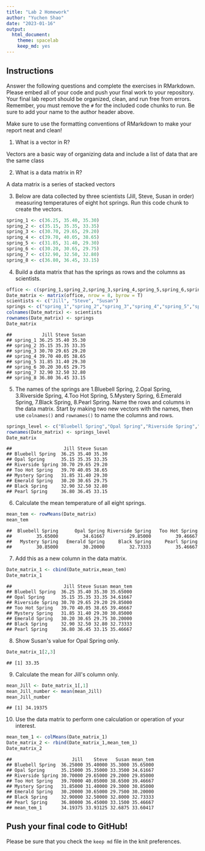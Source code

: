 ```yaml
---
title: "Lab 2 Homework"
author: "Yuchen Shao"
date: "2023-01-16"
output:
  html_document: 
    theme: spacelab
    keep_md: yes
---
```


## Instructions
Answer the following questions and complete the exercises in RMarkdown. Please embed all of your code and push your final work to your repository. Your final lab report should be organized, clean, and run free from errors. Remember, you must remove the `#` for the included code chunks to run. Be sure to add your name to the author header above.  

Make sure to use the formatting conventions of RMarkdown to make your report neat and clean!  

1. What is a vector in R?  

Vectors are a basic way of organizing data and include a list of data that are the same class

2. What is a data matrix in R?  

A data matrix is a series of stacked vectors

3. Below are data collected by three scientists (Jill, Steve, Susan in order) measuring temperatures of eight hot springs. Run this code chunk to create the vectors.  

```r
spring_1 <- c(36.25, 35.40, 35.30)
spring_2 <- c(35.15, 35.35, 33.35)
spring_3 <- c(30.70, 29.65, 29.20)
spring_4 <- c(39.70, 40.05, 38.65)
spring_5 <- c(31.85, 31.40, 29.30)
spring_6 <- c(30.20, 30.65, 29.75)
spring_7 <- c(32.90, 32.50, 32.80)
spring_8 <- c(36.80, 36.45, 33.15)
```

4. Build a data matrix that has the springs as rows and the columns as scientists.  


```r
office <- c(spring_1,spring_2,spring_3,spring_4,spring_5,spring_6,spring_7,spring_8)
Date_matrix <- matrix(office, nrow = 8, byrow = T)
scientists <- c("Jill", "Steve", "Susan")
springs <- c("spring_1","spring_2","spring_3","spring_4","spring_5","spring_6","spring_7","spring_8")
colnames(Date_matrix) <- scientists
rownames(Date_matrix) <- springs
Date_matrix
```

```
##           Jill Steve Susan
## spring_1 36.25 35.40 35.30
## spring_2 35.15 35.35 33.35
## spring_3 30.70 29.65 29.20
## spring_4 39.70 40.05 38.65
## spring_5 31.85 31.40 29.30
## spring_6 30.20 30.65 29.75
## spring_7 32.90 32.50 32.80
## spring_8 36.80 36.45 33.15
```

5. The names of the springs are 1.Bluebell Spring, 2.Opal Spring, 3.Riverside Spring, 4.Too Hot Spring, 5.Mystery Spring, 6.Emerald Spring, 7.Black Spring, 8.Pearl Spring. Name the rows and columns in the data matrix. Start by making two new vectors with the names, then use `colnames()` and `rownames()` to name the columns and rows.


```r
springs_level <- c("Bluebell Spring","Opal Spring","Riverside Spring","Too Hot Spring","Mystery Spring","Emerald Spring","Black Spring","Pearl Spring")
rownames(Date_matrix) <- springs_level
Date_matrix
```

```
##                   Jill Steve Susan
## Bluebell Spring  36.25 35.40 35.30
## Opal Spring      35.15 35.35 33.35
## Riverside Spring 30.70 29.65 29.20
## Too Hot Spring   39.70 40.05 38.65
## Mystery Spring   31.85 31.40 29.30
## Emerald Spring   30.20 30.65 29.75
## Black Spring     32.90 32.50 32.80
## Pearl Spring     36.80 36.45 33.15
```



6. Calculate the mean temperature of all eight springs.

```r
mean_tem <- rowMeans(Date_matrix)
mean_tem
```

```
##  Bluebell Spring      Opal Spring Riverside Spring   Too Hot Spring 
##         35.65000         34.61667         29.85000         39.46667 
##   Mystery Spring   Emerald Spring     Black Spring     Pearl Spring 
##         30.85000         30.20000         32.73333         35.46667
```

7. Add this as a new column in the data matrix.  


```r
Date_matrix_1 <- cbind(Date_matrix,mean_tem)
Date_matrix_1
```

```
##                   Jill Steve Susan mean_tem
## Bluebell Spring  36.25 35.40 35.30 35.65000
## Opal Spring      35.15 35.35 33.35 34.61667
## Riverside Spring 30.70 29.65 29.20 29.85000
## Too Hot Spring   39.70 40.05 38.65 39.46667
## Mystery Spring   31.85 31.40 29.30 30.85000
## Emerald Spring   30.20 30.65 29.75 30.20000
## Black Spring     32.90 32.50 32.80 32.73333
## Pearl Spring     36.80 36.45 33.15 35.46667
```

8. Show Susan's value for Opal Spring only.


```r
Date_matrix_1[2,3]
```

```
## [1] 33.35
```

9. Calculate the mean for Jill's column only.  


```r
mean_Jill <- Date_matrix_1[,1]
mean_Jill_number <- mean(mean_Jill)
mean_Jill_number
```

```
## [1] 34.19375
```

10. Use the data matrix to perform one calculation or operation of your interest.


```r
mean_tem_1 <- colMeans(Date_matrix_1)
Date_matrix_2 <- rbind(Date_matrix_1,mean_tem_1)
Date_matrix_2
```

```
##                      Jill    Steve   Susan mean_tem
## Bluebell Spring  36.25000 35.40000 35.3000 35.65000
## Opal Spring      35.15000 35.35000 33.3500 34.61667
## Riverside Spring 30.70000 29.65000 29.2000 29.85000
## Too Hot Spring   39.70000 40.05000 38.6500 39.46667
## Mystery Spring   31.85000 31.40000 29.3000 30.85000
## Emerald Spring   30.20000 30.65000 29.7500 30.20000
## Black Spring     32.90000 32.50000 32.8000 32.73333
## Pearl Spring     36.80000 36.45000 33.1500 35.46667
## mean_tem_1       34.19375 33.93125 32.6875 33.60417
```

## Push your final code to GitHub!
Please be sure that you check the `keep md` file in the knit preferences.  
